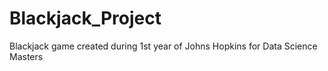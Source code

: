 # Blackjack_Project
Blackjack game created during 1st year of Johns Hopkins for Data Science Masters
